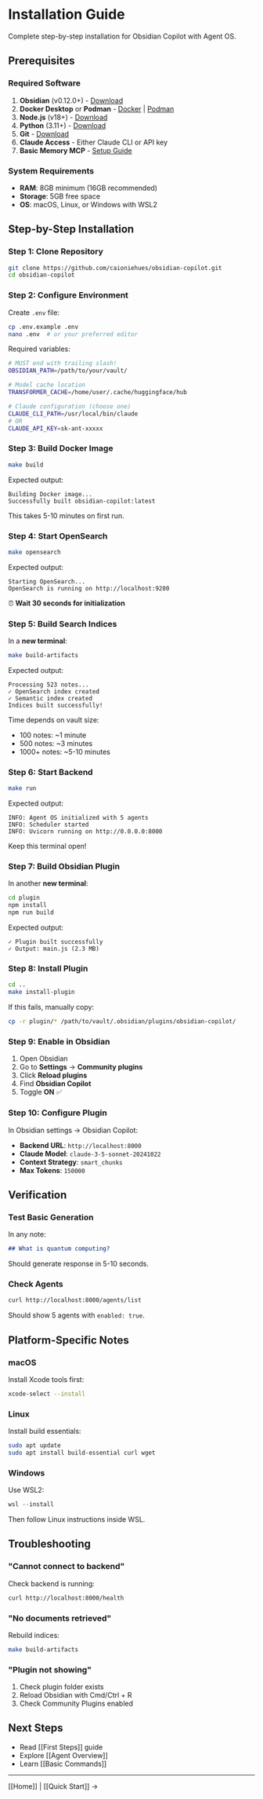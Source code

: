 # Installation Guide

Complete step-by-step installation for Obsidian Copilot with Agent OS.

## Prerequisites

### Required Software

1. **Obsidian** (v0.12.0+) - [Download](https://obsidian.md)
2. **Docker Desktop** or **Podman** - [Docker](https://docker.com) | [Podman](https://podman.io)
3. **Node.js** (v18+) - [Download](https://nodejs.org)
4. **Python** (3.11+) - [Download](https://python.org)
5. **Git** - [Download](https://git-scm.com)
6. **Claude Access** - Either Claude CLI or API key
7. **Basic Memory MCP** - [Setup Guide](https://github.com/waldzx/basic-memory)

### System Requirements

- **RAM**: 8GB minimum (16GB recommended)
- **Storage**: 5GB free space
- **OS**: macOS, Linux, or Windows with WSL2

## Step-by-Step Installation

### Step 1: Clone Repository

```bash
git clone https://github.com/caioniehues/obsidian-copilot.git
cd obsidian-copilot
```

### Step 2: Configure Environment

Create `.env` file:

```bash
cp .env.example .env
nano .env  # or your preferred editor
```

Required variables:

```bash
# MUST end with trailing slash!
OBSIDIAN_PATH=/path/to/your/vault/

# Model cache location
TRANSFORMER_CACHE=/home/user/.cache/huggingface/hub

# Claude configuration (choose one)
CLAUDE_CLI_PATH=/usr/local/bin/claude
# OR
CLAUDE_API_KEY=sk-ant-xxxxx
```

### Step 3: Build Docker Image

```bash
make build
```

Expected output:
```
Building Docker image...
Successfully built obsidian-copilot:latest
```

This takes 5-10 minutes on first run.

### Step 4: Start OpenSearch

```bash
make opensearch
```

Expected output:
```
Starting OpenSearch...
OpenSearch is running on http://localhost:9200
```

⏰ **Wait 30 seconds for initialization**

### Step 5: Build Search Indices

In a **new terminal**:

```bash
make build-artifacts
```

Expected output:
```
Processing 523 notes...
✓ OpenSearch index created
✓ Semantic index created
Indices built successfully!
```

Time depends on vault size:
- 100 notes: ~1 minute
- 500 notes: ~3 minutes  
- 1000+ notes: ~5-10 minutes

### Step 6: Start Backend

```bash
make run
```

Expected output:
```
INFO: Agent OS initialized with 5 agents
INFO: Scheduler started
INFO: Uvicorn running on http://0.0.0.0:8000
```

Keep this terminal open!

### Step 7: Build Obsidian Plugin

In another **new terminal**:

```bash
cd plugin
npm install
npm run build
```

Expected output:
```
✓ Plugin built successfully
✓ Output: main.js (2.3 MB)
```

### Step 8: Install Plugin

```bash
cd ..
make install-plugin
```

If this fails, manually copy:

```bash
cp -r plugin/* /path/to/vault/.obsidian/plugins/obsidian-copilot/
```

### Step 9: Enable in Obsidian

1. Open Obsidian
2. Go to **Settings** → **Community plugins**
3. Click **Reload plugins**
4. Find **Obsidian Copilot**
5. Toggle **ON** ✅

### Step 10: Configure Plugin

In Obsidian settings → Obsidian Copilot:

- **Backend URL**: `http://localhost:8000`
- **Claude Model**: `claude-3-5-sonnet-20241022`
- **Context Strategy**: `smart_chunks`
- **Max Tokens**: `150000`

## Verification

### Test Basic Generation

In any note:

```markdown
## What is quantum computing?
```

Should generate response in 5-10 seconds.

### Check Agents

```bash
curl http://localhost:8000/agents/list
```

Should show 5 agents with `enabled: true`.

## Platform-Specific Notes

### macOS

Install Xcode tools first:
```bash
xcode-select --install
```

### Linux

Install build essentials:
```bash
sudo apt update
sudo apt install build-essential curl wget
```

### Windows

Use WSL2:
```powershell
wsl --install
```

Then follow Linux instructions inside WSL.

## Troubleshooting

### "Cannot connect to backend"

Check backend is running:
```bash
curl http://localhost:8000/health
```

### "No documents retrieved"

Rebuild indices:
```bash
make build-artifacts
```

### "Plugin not showing"

1. Check plugin folder exists
2. Reload Obsidian with Cmd/Ctrl + R
3. Check Community Plugins enabled

## Next Steps

- Read [[First Steps]] guide
- Explore [[Agent Overview]]
- Learn [[Basic Commands]]

---

[[Home]] | [[Quick Start]] →